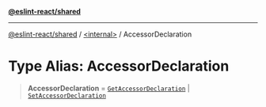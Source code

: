 [**@eslint-react/shared**](../../README.md)

***

[@eslint-react/shared](../../README.md) / [\<internal\>](../README.md) / AccessorDeclaration

# Type Alias: AccessorDeclaration

> **AccessorDeclaration** = [`GetAccessorDeclaration`](../interfaces/GetAccessorDeclaration.md) \| [`SetAccessorDeclaration`](../interfaces/SetAccessorDeclaration.md)
